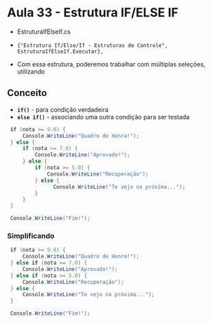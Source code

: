 # Aula 33 - Estrutura IF/ELSE IF

* EstruturaIfElseIf.cs
* `{"Estrutura If/Else/If - Estruturas de Controle", EstruturaIfElseIf.Executar},`

* Com essa estrutura, poderemos trabalhar com múltiplas seleções, utilizando

## Conceito

* **`if()`** - para condição verdadeira
* **`else if()`** - associando uma outra condição para ser testada

```cs
 if (nota >= 9.0) {
     Console.WriteLine("Quadro de Honra!");
 } else {
     if (nota >= 7.0) {
         Console.WriteLine("Aprovado!");
     } else {
         if (nota >= 5.0) {
             Console.WriteLine("Recuperação");
         } else {
               Console.WriteLine("Te vejo na próxima...");
         }
     }
 }

 Console.WriteLine("Fim!");
```

### Simplificando

```cs
 if (nota >= 9.0) {
     Console.WriteLine("Quadro de Honra!");
 } else if (nota >= 7.0) {
     Console.WriteLine("Aprovado!");
 } else if (nota >= 5.0) {
     Console.WriteLine("Recuperação");
 } else {
     Console.WriteLine("Te vejo na próxima...");
 }

 Console.WriteLine("Fim!");
```
